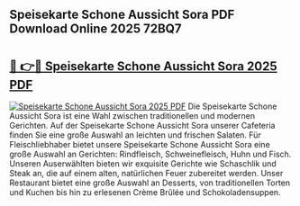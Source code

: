 ## Speisekarte Schone Aussicht Sora PDF Download Online 2025 72BQ7

# <h2><a href="http://gc5emp.nevu.top/?p=Speisekarte+Schone+Aussicht+Sora">🔗 👉🔴 Speisekarte Schone Aussicht Sora 2025 PDF</a></h2>

[![Speisekarte Schone Aussicht Sora 2025 PDF](https://i.imgur.com/dBaPXMq.png)](http://gc5emp.nevu.top/?p=Speisekarte+Schone+Aussicht+Sora)
Die Speisekarte Schone Aussicht Sora ist eine Wahl zwischen traditionellen und modernen Gerichten. Auf der Speisekarte Schone Aussicht Sora unserer Cafeteria finden Sie eine große Auswahl an leichten und frischen Salaten. Für Fleischliebhaber bietet unsere Speisekarte Schone Aussicht Sora eine große Auswahl an Gerichten: Rindfleisch, Schweinefleisch, Huhn und Fisch. Unseren Auserwählten bieten wir exquisite Gerichte wie Schaschlik und Steak an, die auf einem alten, natürlichen Feuer zubereitet werden. Unser Restaurant bietet eine große Auswahl an Desserts, von traditionellen Torten und Kuchen bis hin zu erlesenen Crème Brûlée und Schokoladensuppen.

